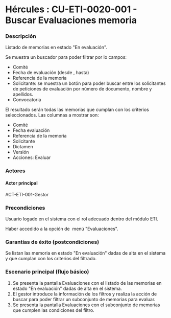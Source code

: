 # Hércules : CU\-ETI\-0020\-001 \- Buscar Evaluaciones memoria



### Descripción

Listado de memorias en estado "En evaluación".

Se muestra un buscador para poder filtrar por lo campos:

* Comité
* Fecha de evaluación (desde , hasta)
* Referencia de la memoria
* Solicitante: se muestra un botón para poder buscar entre los solicitantes de peticiones de evaluación por número de documento, nombre y apellidos.
* Convocatoria

El resultado serán todas las memorias que cumplan con los criterios seleccionados. Las columnas a mostrar son:

* Comité
* Fecha evaluación
* Referencia de la memoria
* Solicitante
* Dictamen
* Versión
* Acciones: Evaluar

### Actores

#### Actor principal

ACT\-ETI\-001\-Gestor

### Precondiciones

Usuario logado en el sistema con el rol adecuado dentro del módulo ETI.

Haber accedido a la opción de  menú "Evaluaciones".

### Garantías de éxito (postcondiciones)

Se listan las memoria en estado "En evaluación" dadas de alta en el sistema y que cumplan con los criterios del filtrado.

### Escenario principal (flujo básico)

1. Se presenta la pantalla Evaluaciones con el listado de las memorias en estado "En evaluación" dadas de alta en el sistema.
2. El gestor introduce la información de los filtros y realiza la acción de buscar para poder filtrar un subconjunto de memorias para evaluar.
3. Se presenta la pantalla Evaluaciones con el subconjunto de memorias que cumplen las condiciones del filtro.




